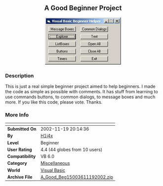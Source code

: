 ﻿<div align="center">

## A Good Beginner Project

<img src="PIC200211192033555590.JPG">
</div>

### Description

This is just a real simple beginner project aimed to help beginners. I made the code as simple as possible with comments. It has stuff from learning to use commands buttons, to common dialogs, to message boxes and much more. If you like this code, please vote. Thanks.
 
### More Info
 


<span>             |<span>
---                |---
**Submitted On**   |2002-11-19 20:14:36
**By**             |[H1j4x](https://github.com/Planet-Source-Code/PSCIndex/blob/master/ByAuthor/h1j4x.md)
**Level**          |Beginner
**User Rating**    |4.4 (44 globes from 10 users)
**Compatibility**  |VB 6\.0
**Category**       |[Miscellaneous](https://github.com/Planet-Source-Code/PSCIndex/blob/master/ByCategory/miscellaneous__1-1.md)
**World**          |[Visual Basic](https://github.com/Planet-Source-Code/PSCIndex/blob/master/ByWorld/visual-basic.md)
**Archive File**   |[A\_Good\_Beg15003611192002\.zip](https://github.com/Planet-Source-Code/h1j4x-a-good-beginner-project__1-40892/archive/master.zip)








